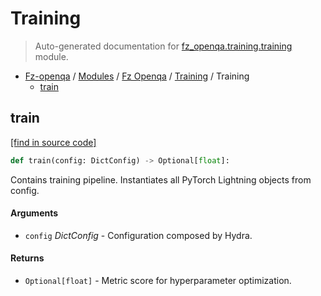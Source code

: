 # Training

> Auto-generated documentation for [fz_openqa.training.training](blob/master/fz_openqa/training/training.py) module.

- [Fz-openqa](../../README.md#fz-openqa-index) / [Modules](../../MODULES.md#fz-openqa-modules) / [Fz Openqa](../index.md#fz-openqa) / [Training](index.md#training) / Training
    - [train](#train)

## train

[[find in source code]](blob/master/fz_openqa/training/training.py#L21)

```python
def train(config: DictConfig) -> Optional[float]:
```

Contains training pipeline.
Instantiates all PyTorch Lightning objects from config.

#### Arguments

- `config` *DictConfig* - Configuration composed by Hydra.

#### Returns

- `Optional[float]` - Metric score for hyperparameter optimization.
